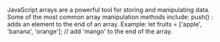 JavaScript arrays are a powerful tool for storing and manipulating data. Some of the most common array manipulation methods include: push() : adds an element to the end of an array. Example: let fruits = ['apple', 'banana', 'orange']; // add 'mango' to the end of the array.
